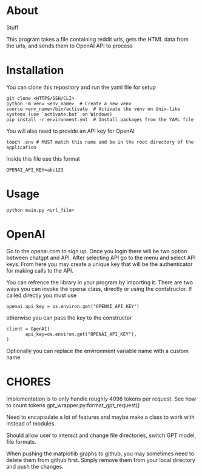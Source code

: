 # About

Stuff

This program takes a file containing reddit urls, gets the HTML data from the urls, and sends them to OpenAI API to process

# Installation

You can clone this repository and run the yaml file for setup 

```
git clone <HTTPS/SSH/CLI>
python -m venv <env_name>  # Create a new venv
source <env_name>/bin/activate  # Activate the venv on Unix-like systems (use `activate.bat` on Windows)
pip install -r environment.yml  # Install packages from the YAML file
```

You will also need to provide an API key for OpenAI

```
touch .env # MUST match this name and be in the root directory of the application
```

Inside this file use this format

```
OPENAI_API_KEY=abc123
```

# Usage

```
python main.py <url_file>
```

# OpenAI

Go to the openai.com to sign up. Once you login there will be two option between chatgpt and API. After selecting API go to the menu and select API keys. From here you may create a unique key that will be the authenticator for making calls to the API.

You can refrence the library in your program by importing it. There are two ways you can invoke the openai class, directly or using the contstructor. If called directly you must use

```
openai.api_key = os.environ.get("OPENAI_API_KEY")
```

otherwise you can pass the key to the constructor

```
client = OpenAI(
       api_key=os.environ.get("OPENAI_API_KEY"),
)
```

Optionally you can replace the environment variable name with a custom name

# CHORES

Implementation is to only handle roughly 4096 tokens per request. See how to count tokens gpt_wrapper.py:format_gpt_request()

Need to encapsulate a lot of features and maybe make a class to work with instead of modules.

Should allow user to interact and change file directories, switch GPT model, file formats.

When pushing the matplotlib graphs to github, you may sometimes need to delete them from github first. Simply remove them from your local directory and push the changes.